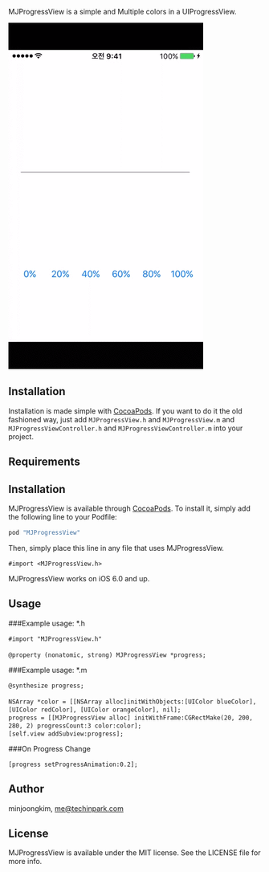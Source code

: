MJProgressView is a simple and Multiple colors in a UIProgressView.

![MJProgressView](MJProgressView.gif "Example 1")

## Installation

Installation is made simple with [CocoaPods](http://cocoapods.org/). If you want to do it the old fashioned way, just add `MJProgressView.h` and `MJProgressView.m` and `MJProgressViewController.h` and `MJProgressViewController.m` into your project.

## Requirements

## Installation

MJProgressView is available through [CocoaPods](http://cocoapods.org). To install
it, simply add the following line to your Podfile:

```ruby
pod "MJProgressView"
```

Then, simply place this line in any file that uses MJProgressView.

```objc
#import <MJProgressView.h>
```

MJProgressView works on iOS 6.0 and up.

## Usage

###Example usage: *.h

```objc
#import "MJProgressView.h"

@property (nonatomic, strong) MJProgressView *progress;

```

###Example usage: *.m

```objc
@synthesize progress;

NSArray *color = [[NSArray alloc]initWithObjects:[UIColor blueColor], [UIColor redColor], [UIColor orangeColor], nil];
progress = [[MJProgressView alloc] initWithFrame:CGRectMake(20, 200, 280, 2) progressCount:3 color:color];
[self.view addSubview:progress];

```

###On Progress Change
```objc
[progress setProgressAnimation:0.2];
```

## Author

minjoongkim, me@techinpark.com

## License

MJProgressView is available under the MIT license. See the LICENSE file for more info.
